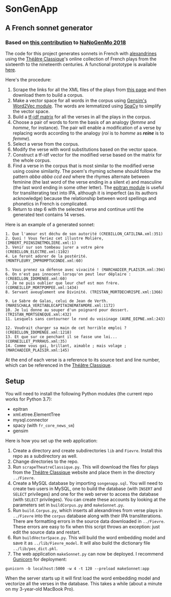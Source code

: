 # SonGenApp
## A French sonnet generator
### Based on [this contribution](https://github.com/mbwolff/Classique-inconnu) to [NaNoGenMo 2018](https://github.com/NaNoGenMo/2018)

The code for this project generates sonnets in French with [alexandrines](https://en.wikipedia.org/wiki/Alexandrine) using the [Théâtre Classique](http://www.theatre-classique.fr)'s online collection of French plays from the sixteenth to the nineteenth centuries. A functional prototype is available [here](http://markwolff.name/wp/digital-humanities-2/invent-your-own-sonnet-using-analytic-tools-to-synthesize-texts/).

Here's the procedure:

1. Scrape the links for all the XML files of the plays from [this page](http://www.theatre-classique.fr/pages/programmes/PageEdition.php) and then download them to build a corpus.
2. Make a vector space for all words in the corpus using [Gensim's Word2Vec module](https://radimrehurek.com/gensim/models/word2vec.html). The words are lemmatized using [SpaCy](https://spacy.io) to simplify the vector space.
3. Build a [tf-idf matrix](https://scikit-learn.org/stable/modules/feature_extraction.html#tfidf-term-weighting) for all the verses in all the plays in the corpus.
4. Choose a pair of words to form the basis of an analogy (_femme_ and _homme_, for instance). The pair will enable a modification of a verse by replacing words according to the analogy (_roi_ is to _homme_ as **_reine_** is to _femme_).
5. Select a verse from the corpus.
6. Modify the verse with word substitutions based on the vector space.
7. Construct a tf-idf vector for the modified verse based on the matrix for the whole corpus.
8. Find a verse in the corpus that is most similar to the modified verse using cosine similarity. The poem's rhyming scheme should follow the pattern _abba abba ccd eed_ where the rhymes alternate between feminine (the last word of the verse ending in a silent _e_) and masculine (the last word ending in some other letter). The [epitran module](https://github.com/dmort27/epitran) is useful for transliterating text into IPA, although it is imperfect (as its authors acknowledge) because the relationship between word spellings and phonetics in French is complicated.
9. Return to step 6 with the selected verse and continue until the generated text contains 14 verses.

Here is an example of a generated sonnet:

```
1. Que l'amour est déchu de son autorité (CREBILLON_CATILINA.xml:351)
2. Quoi ! Vous feriez cet illustre Molière, (IMBERT_POINSINETMOLIERE.xml:1)
3. Venir sur son tombeau jurer a votre père (CREBILLON_ELECTRE.xml:1102)
4. Le feront adorer de la postérité. (MONTFLEURY_IMPROMPTUCONDE.xml:60)

5. Vous prenez sa défense avec vivacité ! (MARCHADIER_PLAISIR.xml:394)
6. On n'est pas innocent lorsqu'on peut leur déplaire : (CREBILLON_IDOMENEE.xml:60)
7. Je ne puis oublier que leur chef est mon frère. (CORNEILLEP_MORTPOMPEE.xml:1434)
8. Servant aveuglement une Divinité. (TRISTAN_MORTDECHRISPE.xml:1366)

9. Le Sabre de Galas, celui de Jean de Verth. (MARESCHALA_VERITABLECAPITAINEMATAMORE.xml:1172)
10. Je lui donne au souper d'un poignard pour dessert. (TRISTAN_MORTSENEQUE.xml:432)
11. Lesquels sans contourner le rond du voisinage (AURE_DIPNE.xml:243)

12. Voudrait charger sa main de cet horrible emploi ? (CREBILLON_IDOMENEE.xml:1218)
13. Et que sur ce penchant il se fasse une loi... (CORNEILLET_PYRRHUS.xml:35)
14. Comme vous gai, brillant, aimable ; mais volage ; (MARCHADIER_PLAISIR.xml:145)
```

At the end of each verse is a reference to its source text and line number, which can be referenced in the [Théâtre Classique](http://www.theatre-classique.fr).

## Setup

You will need to install the following Python modules (the current repo works for Python 3.7):

* epitran
* xml.etree.ElementTree
* mysql.connector
* spacy (with `fr_core_news_sm`)
* gensim

Here is how you set up the web application:

1. Create a directory and create subdirectories `lib` and `Fievre`. Install this repo as a subdirectory as well.
2. Change directories to the repo.
3. Run `scrapeTheatreClassique.py`. This will download the files for plays from the  [Théâtre Classique](http://www.theatre-classique.fr) website and place them in the directory `../Fievre`.
4. Create a MySQL database by importing `songenapp.sql`. You will need to create two users in MySQL, one to build the database (with `INSERT` and `SELECT` privileges) and one for the web server to access the database (with `SELECT` privileges). You can create these accounts by looking at the parameters set in `buildCorpus.py` and `makeSonnet.py`.
5. Run `build.Corpus.py`, which inserts all alexandrines from verse plays in `../Fievre` into the `corpus` database along with their IPA transliterations. There are formatting errors in the source data downloaded in `../Fievre`. These errors are easy to fix when this script throws an exception: just edit the source data and restart.
6. Run `buildVectorSpace.py`. This will build the word embedding model and save it as `../lib/Fievre_model`. It will also build the dictionary file `../lib/pos_dict.pkl`.
7. The web application `makeSonnet.py` can now be deployed. I recommend [Gunicorn](https://gunicorn.org) for deployment:
```
gunicorn -b localhost:5000 -w 4 -t 120 --preload makeSonnet:app
```
When the server starts up it will first load the word embedding model and vectorize all the verses in the database. This takes a while (about a minute on my 3-year-old MacBook Pro).
